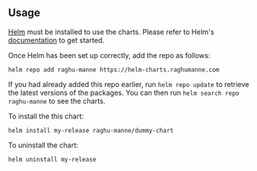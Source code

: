 ## Usage

[Helm](https://helm.sh) must be installed to use the charts.  Please refer to
Helm's [documentation](https://helm.sh/docs) to get started.

Once Helm has been set up correctly, add the repo as follows:

```shell
helm repo add raghu-manne https://helm-charts.raghumanne.com
```

If you had already added this repo earlier, run `helm repo update` to retrieve
the latest versions of the packages.  You can then run `helm search repo
raghu-manne` to see the charts.

To install the this chart:

    helm install my-release raghu-manne/dummy-chart

To uninstall the chart:

    helm uninstall my-release
